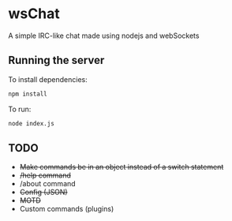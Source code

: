 # wsChat

A simple IRC-like chat made using nodejs and webSockets

## Running the server

To install dependencies:

```bash
npm install
```

To run:

```bash
node index.js
```

## TODO

- ~~Make commands be in an object instead of a switch statement~~
- ~~/help command~~
- /about command
- ~~Config (JSON)~~
- ~~MOTD~~
- Custom commands (plugins)
